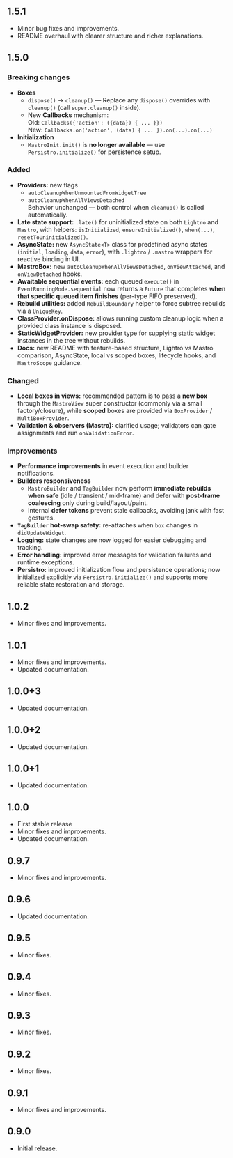 ## 1.5.1
* Minor bug fixes and improvements.
* README overhaul with clearer structure and richer explanations.

## 1.5.0

### Breaking changes
- **Boxes**
    - `dispose()` → `cleanup()` — Replace any `dispose()` overrides with `cleanup()` (call `super.cleanup()` inside).
    - New **Callbacks** mechanism:  
      Old: `Callbacks({'action': ({data}) { ... }})`  
      New: `Callbacks.on('action', (data) { ... }).on(...).on(...)`
- **Initialization**
    - `MastroInit.init()` is **no longer available** — use `Persistro.initialize()` for persistence setup.

### Added
- **Providers:** new flags
    - `autoCleanupWhenUnmountedFromWidgetTree`
    - `autoCleanupWhenAllViewsDetached`  
      Behavior unchanged — both control when `cleanup()` is called automatically.
- **Late state support:** `.late()` for uninitialized state on both `Lightro` and `Mastro`, with helpers: `isInitialized`, `ensureInitialized()`, `when(...)`, `resetToUninitialized()`.
- **AsyncState:** new `AsyncState<T>` class for predefined async states (`initial`, `loading`, `data`, `error`), with `.lightro` / `.mastro` wrappers for reactive binding in UI.
- **MastroBox:** new `autoCleanupWhenAllViewsDetached`, `onViewAttached`, and `onViewDetached` hooks.
- **Awaitable sequential events:** each queued `execute()` in `EventRunningMode.sequential` now returns a `Future` that completes **when that specific queued item finishes** (per-type FIFO preserved).
- **Rebuild utilities:** added `RebuildBoundary` helper to force subtree rebuilds via a `UniqueKey`.
- **ClassProvider.onDispose:** allows running custom cleanup logic when a provided class instance is disposed.
- **StaticWidgetProvider:** new provider type for supplying static widget instances in the tree without rebuilds.
- **Docs:** new README with feature-based structure, Lightro vs Mastro comparison, AsyncState, local vs scoped boxes, lifecycle hooks, and `MastroScope` guidance.

### Changed
- **Local boxes in views:** recommended pattern is to pass a **new box** through the `MastroView` super constructor (commonly via a small factory/closure), while **scoped** boxes are provided via `BoxProvider` / `MultiBoxProvider`.
- **Validation & observers (Mastro):** clarified usage; validators can gate assignments and run `onValidationError`.

### Improvements
- **Performance improvements** in event execution and builder notifications.
- **Builders responsiveness**
    - `MastroBuilder` and `TagBuilder` now perform **immediate rebuilds when safe** (idle / transient / mid-frame) and defer with **post-frame coalescing** only during build/layout/paint.
    - Internal **defer tokens** prevent stale callbacks, avoiding jank with fast gestures.
- **`TagBuilder` hot-swap safety:** re-attaches when `box` changes in `didUpdateWidget`.
- **Logging:** state changes are now logged for easier debugging and tracking.
- **Error handling:** improved error messages for validation failures and runtime exceptions.
- **Persistro:** improved initialization flow and persistence operations; now initialized explicitly via `Persistro.initialize()` and supports more reliable state restoration and storage.

## 1.0.2

* Minor fixes and improvements.

## 1.0.1

* Minor fixes and improvements.
* Updated documentation.

## 1.0.0+3

* Updated documentation.

## 1.0.0+2

* Updated documentation.

## 1.0.0+1

* Updated documentation.

## 1.0.0

* First stable release
* Minor fixes and improvements.
* Updated documentation.

## 0.9.7

* Minor fixes and improvements.

## 0.9.6

* Updated documentation.

## 0.9.5

* Minor fixes.

## 0.9.4

* Minor fixes.

## 0.9.3

* Minor fixes.

## 0.9.2

* Minor fixes.

## 0.9.1

* Minor fixes and improvements.

## 0.9.0

* Initial release.


